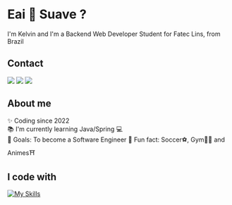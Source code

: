 # Eai 👋 Suave ?

I'm Kelvin and I'm a Backend Web Developer Student for Fatec Lins, from Brazil

## Contact

<a href="https://www.linkedin.com/in/kelvinwatanaberodriguescoding/" target="_blank"><img src="https://img.shields.io/badge/LinkedIn-0077B5?style=for-the-badge&logo=linkedin&logoColor=white"></a>
<a href="https://www.instagram.com/klvnwr_/" target="_blank"><img src="https://img.shields.io/badge/Instagram-E4405F?style=for-the-badge&logo=instagram&logoColor=white" target="_blank"></a>
<a href="https://github.com/KlvnWr" target="_blank"><img src="https://img.shields.io/badge/github-%23121011.svg?style=for-the-badge&logo=github&logoColor=white" target="_blank"></a>

## About me

✨ Coding since 2022  
📚 I'm currently learning Java/Spring 💻  
🎯 Goals: To become a Software Engineer
🎲 Fun fact: Soccer⚽, Gym💪🏼 and Animes⛩️

## I code with

[![My Skills](https://skillicons.dev/icons?i=js,html,css,ts,react)](https://skillicons.dev)

